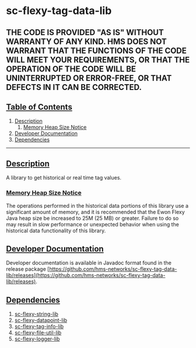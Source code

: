 # sc-flexy-tag-data-lib

THE CODE IS PROVIDED "AS IS" WITHOUT WARRANTY OF ANY KIND. HMS DOES NOT WARRANT THAT THE FUNCTIONS OF THE CODE WILL MEET YOUR REQUIREMENTS, OR THAT THE OPERATION OF THE CODE WILL BE UNINTERRUPTED OR ERROR-FREE, OR THAT DEFECTS IN IT CAN BE CORRECTED.
---

## [Table of Contents](#table-of-contents)

1. [Description](#description)
   1. [Memory Heap Size Notice](#memory-heap-size-notice)
2. [Developer Documentation](#developer-documentation)
3. [Dependencies](#dependencies)

---

## [Description](#table-of-contents)

A library to get historical or real time tag values.

### [Memory Heap Size Notice](#table-of-contents)

The operations performed in the historical data portions of this library use a significant amount of memory, and it is recommended that the Ewon Flexy Java heap size be increased to 25M (25 MB) or greater.
Failure to do so may result in slow performance or unexpected behavior when using the historical data functionality of this library.

## [Developer Documentation](#table-of-contents)

Developer documentation is available in Javadoc format found in the release package [https://github.com/hms-networks/sc-flexy-tag-data-lib/releases](https://github.com/hms-networks/sc-flexy-tag-data-lib/releases).

## [Dependencies](#table-of-contents)
1. [sc-flexy-string-lib](https://github.com/hms-networks/sc-flexy-string-lib)
2. [sc-flexy-datapoint-lib](https://github.com/hms-networks/sc-flexy-datapoint-lib)
3. [sc-flexy-tag-info-lib](https://github.com/hms-networks/sc-flexy-tag-info-lib)
4. [sc-flexy-file-util-lib](https://github.com/hms-networks/sc-flexy-file-util-lib)
5. [sc-flexy-logger-lib](https://github.com/hms-networks/sc-flexy-logger-lib)
